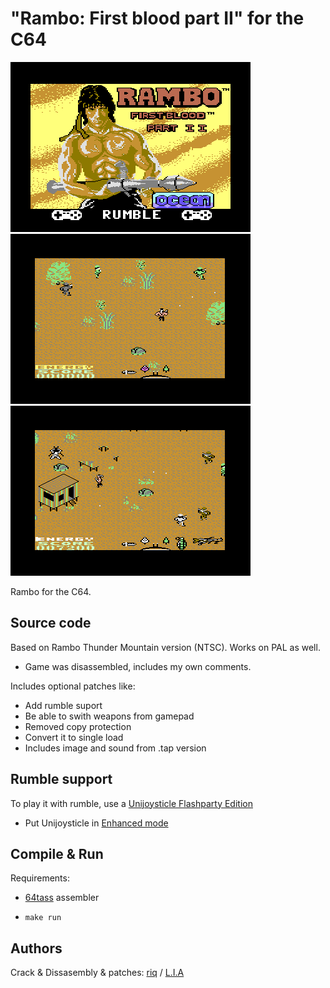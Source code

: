 # "Rambo: First blood part II" for the C64

![screenshot_intro]
![screenshot_game1]
![screenshot_game2]

[screenshot_intro]: images/screenshot_intro.png
[screenshot_game1]: images/screenshot_game1.png
[screenshot_game2]: images/screenshot_game2.png


Rambo for the C64.

## Source code

Based on Rambo Thunder Mountain version (NTSC). Works on PAL as well.

- Game was disassembled, includes my own comments.

Includes optional patches like:

- Add rumble suport
- Be able to swith weapons from gamepad
- Removed copy protection
- Convert it to single load
- Includes image and sound from .tap version

## Rumble support

To play it with rumble, use a [Unijoysticle Flashparty Edition][uni2_flashparty]

- Put Unijoysticle in [Enhanced mode][enhanced_mode]

[uni2_flashparty]: https://gitlab.com/ricardoquesada/unijoysticle2/-/tree/main/board/unijoysticle2_flashparty2022
[enhanced_mode]: https://gitlab.com/ricardoquesada/unijoysticle2/-/blob/main/docs/user_guide.md#enhanced-mode

## Compile & Run

Requirements:
- [64tass] assembler

- `make run`

[64tass]: http://tass64.sourceforge.net/

## Authors

Crack & Dissasembly & patches: [riq][retro_moe] / [L.I.A][lia]

[retro_moe]: https://retro.moe
[lia]: https://lia.rebelion.digital